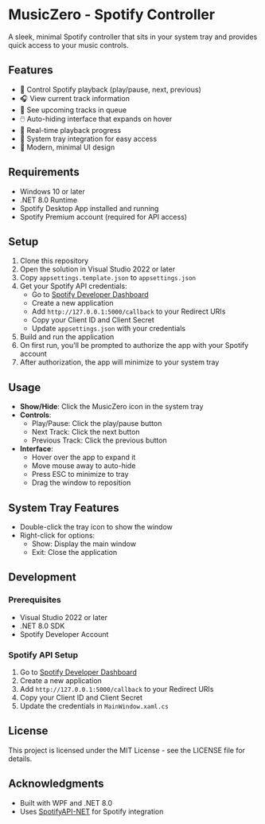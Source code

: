 # MusicZero - Spotify Controller

A sleek, minimal Spotify controller that sits in your system tray and provides quick access to your music controls.

## Features

- 🎵 Control Spotify playback (play/pause, next, previous)
- 🎧 View current track information
- 📝 See upcoming tracks in queue
- 🖱️ Auto-hiding interface that expands on hover
- 🔄 Real-time playback progress
- 🎯 System tray integration for easy access
- 🎨 Modern, minimal UI design

## Requirements

- Windows 10 or later
- .NET 8.0 Runtime
- Spotify Desktop App installed and running
- Spotify Premium account (required for API access)

## Setup

1. Clone this repository
2. Open the solution in Visual Studio 2022 or later
3. Copy `appsettings.template.json` to `appsettings.json`
4. Get your Spotify API credentials:
   - Go to [Spotify Developer Dashboard](https://developer.spotify.com/dashboard)
   - Create a new application
   - Add `http://127.0.0.1:5000/callback` to your Redirect URIs
   - Copy your Client ID and Client Secret
   - Update `appsettings.json` with your credentials
5. Build and run the application
6. On first run, you'll be prompted to authorize the app with your Spotify account
7. After authorization, the app will minimize to your system tray

## Usage

- **Show/Hide**: Click the MusicZero icon in the system tray
- **Controls**:
  - Play/Pause: Click the play/pause button
  - Next Track: Click the next button
  - Previous Track: Click the previous button
- **Interface**:
  - Hover over the app to expand it
  - Move mouse away to auto-hide
  - Press ESC to minimize to tray
  - Drag the window to reposition

## System Tray Features

- Double-click the tray icon to show the window
- Right-click for options:
  - Show: Display the main window
  - Exit: Close the application

## Development

### Prerequisites

- Visual Studio 2022 or later
- .NET 8.0 SDK
- Spotify Developer Account

### Spotify API Setup

1. Go to [Spotify Developer Dashboard](https://developer.spotify.com/dashboard)
2. Create a new application
3. Add `http://127.0.0.1:5000/callback` to your Redirect URIs
4. Copy your Client ID and Client Secret
5. Update the credentials in `MainWindow.xaml.cs`

## License

This project is licensed under the MIT License - see the LICENSE file for details.

## Acknowledgments

- Built with WPF and .NET 8.0
- Uses [SpotifyAPI-NET](https://github.com/JohnnyCrazy/SpotifyAPI-NET) for Spotify integration 